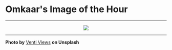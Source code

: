 # Omkaar's Image of the Hour

---

<div align="center">

<a href="https://unsplash.com/photos/milky-way-shines-over-mountain-peaks-qNXhVgRfU0E">
  <img src="https://images.unsplash.com/photo-1750801321932-3d3e3fcdfdcd?crop=entropy&cs=tinysrgb&fit=max&fm=jpg&ixid=M3w3NjA2Nzh8MHwxfHJhbmRvbXx8fHx8fHx8fDE3NTM1Mzg0MDB8&ixlib=rb-4.1.0&q=80&w=1080" style="max-width:100%; height:auto;">
</a>



</div>

---

**Photo by** [Venti Views](https://unsplash.com/@ventiviews) **on Unsplash**
